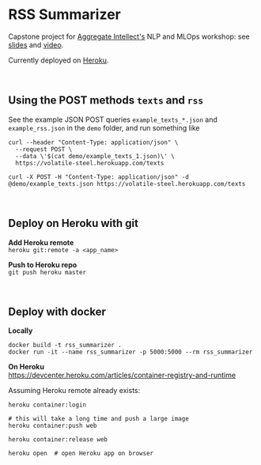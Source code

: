 # RSS Summarizer
Capstone project for [Aggregate Intellect's](https://ai.science/) NLP and MLOps workshop: see [slides](bit.ly/2xzUbny) and [video](youtu.be/mVaSX-C38GA).

Currently deployed on [Heroku](volatile-steel.herokuapp.com).

<br/>

## Using the POST methods `texts` and `rss`
See the example JSON POST queries `example_texts_*.json` and `example_rss.json` in the `demo` folder, and run something like

```
curl --header "Content-Type: application/json" \
  --request POST \
  --data \'$(cat demo/example_texts_1.json)\' \
  https://volatile-steel.herokuapp.com/texts

curl -X POST -H "Content-Type: application/json" -d @demo/example_texts.json https://volatile-steel.herokuapp.com/texts
```

<br/>

## Deploy on Heroku with git
**Add Heroku remote**<br/>`heroku git:remote -a <app_name>`

**Push to Heroku repo**<br/>`git push heroku master`

<br/>

## Deploy with docker
**Locally**
```
docker build -t rss_summarizer .
docker run -it --name rss_summarizer -p 5000:5000 --rm rss_summarizer
```

**On Heroku**
<br/>
https://devcenter.heroku.com/articles/container-registry-and-runtime

Assuming Heroku remote already exists:
```
heroku container:login

# this will take a long time and push a large image
heroku container:push web

heroku container:release web

heroku open  # open Heroku app on browser
```
